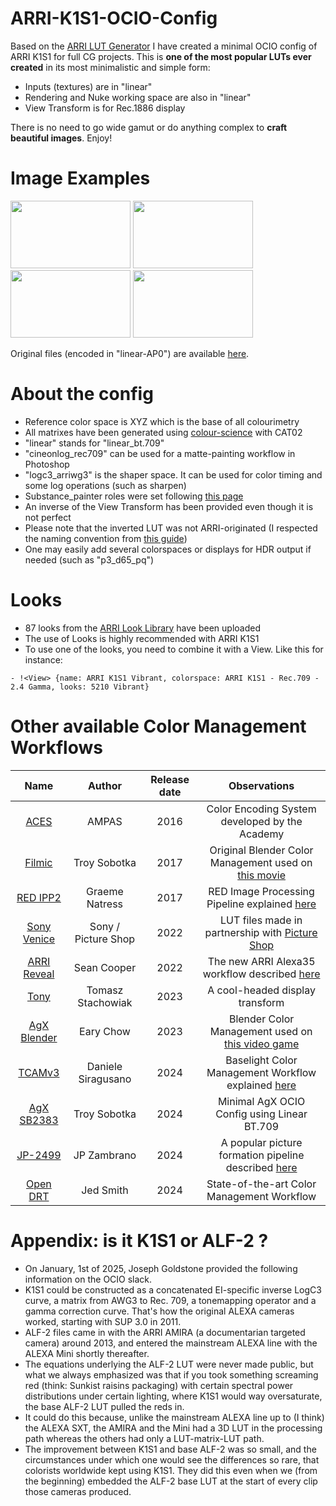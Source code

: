 # ARRI-K1S1-OCIO-Config
Based on the [ARRI LUT Generator](https://www.arri.com/en/learn-help/learn-help-camera-system/tools/lut-generator) I have created a minimal OCIO config of ARRI K1S1 for full CG projects. This is **one of the most popular LUTs ever created** in its most minimalistic and simple form:
* Inputs (textures) are in "linear"
* Rendering and Nuke working space are also in "linear"
* View Transform is for Rec.1886 display

There is no need to go wide gamut or do anything complex to **craft beautiful images**. Enjoy!

# Image Examples
<p>
    <img ![hue_sweep_arri_k1s1] width="192" height="108" src="https://github.com/user-attachments/assets/1741b4eb-69ab-42e2-be09-8ac32bcaa175" >  
    <img ![photographic_scene_arri_k1s1] width="192" height="108" src="https://github.com/user-attachments/assets/f85f9295-e214-4e8d-bbe2-56ad82ad2ac2" >
    <img ![lego_sailors_arri_k1s1] width="192" height="108" src="https://github.com/user-attachments/assets/cbb38426-fe54-4e20-834e-edc880b35ccd" >
    <img ![louise_sun_arri_k1s1] width="192" height="108" src="https://github.com/user-attachments/assets/1a497e92-2e54-4fcc-9f1b-32d3bb036d67" >
</p>

Original files (encoded in "linear-AP0") are available [here](https://www.dropbox.com/scl/fo/fhzx0bcwcjylek1oz7kjc/ACGfmi0EHeufVOQPZLvvk7w?rlkey=53cp61955hbns8x46j6cf8k55&e=1&dl=0).

# About the config
* Reference color space is XYZ which is the base of all colourimetry
* All matrixes have been generated using [colour-science](https://www.colour-science.org/apps/) with CAT02
* "linear" stands for "linear_bt.709"
* "cineonlog_rec709" can be used for a matte-painting workflow in Photoshop
* "logc3_arriwg3" is the shaper space. It can be used for color timing and some log operations (such as sharpen)
* Substance_painter roles were set following [this page](https://mrlixm.github.io/blog/substance-painter-color-management/)
* An inverse of the View Transform has been provided even though it is not perfect
* Please note that the inverted LUT was not ARRI-originated (I respected the naming convention from [this guide](https://www.arri.com/resource/blob/294602/67ddc229fc77f6f27551fc2613302dfc/arri-lut-naming-convention-logc4-and-logc3-guideline-en-data.pdf))
* One may easily add several colorspaces or displays for HDR output if needed (such as "p3_d65_pq")

# Looks
* 87 looks from the [ARRI Look Library](https://www.arri.com/en/learn-help/learn-help-camera-system/tools/arri-look-library-app) have been uploaded
* The use of Looks is highly recommended with ARRI K1S1
* To use one of the looks, you need to combine it with a View. Like this for instance:

```- !<View> {name: ARRI K1S1 Vibrant, colorspace: ARRI K1S1 - Rec.709 - 2.4 Gamma, looks: 5210 Vibrant}```

# Other available Color Management Workflows
| Name                                                                                             | Author               | Release date |              Observations                             |
|:---:                                                                                             |         :---:        |      :---:   |                 :---:                                 |
| [ACES](https://github.com/AcademySoftwareFoundation/OpenColorIO-Config-ACES/releases)            | AMPAS                | 2016         | Color Encoding System developed by the Academy |
| [Filmic](https://github.com/sobotka/filmic-blender)                                              | Troy Sobotka         | 2017         | Original Blender Color Management used on [this movie](https://www.youtube.com/watch?v=uf3ALGKgpGU) |
| [RED IPP2](https://support.red.com/hc/en-us/articles/360041467533-RED-LUT-Downloads)             | Graeme Natress       | 2017         | RED Image Processing Pipeline explained [here](https://www.red.com/red-tech/image-processing-pipeline-ipp2) |
| [Sony Venice](https://sonycine.com/resources/luts/)                                              | Sony / Picture Shop  | 2022         | LUT files made in partnership with [Picture Shop](https://www.pictureshop.com/) |
| [ARRI Reveal](https://www.arri.com/en/learn-help/learn-help-camera-system/tools/lut-generator)   | Sean Cooper          | 2022         | The new ARRI Alexa35 workflow described [here](https://www.youtube.com/watch?v=s_RXjVeC_7s) |
| [Tony](https://github.com/h3r2tic/tony-mc-mapface)                                     | Tomasz Stachowiak    | 2023         | A cool-headed display transform |
| [AgX Blender](https://github.com/EaryChow/AgX)                                                   | Eary Chow            | 2023         | Blender Color Management used on [this video game](https://www.youtube.com/watch?v=mVjBRZqajYY) |
| [TCAMv3](https://www.filmlight.ltd.uk/support/customer-login/colourspaces/colourspaces.php)      | Daniele Siragusano   | 2024         | Baselight Color Management Workflow explained [here](https://youtu.be/DL4n6LErMbw?t=325) |
| [AgX SB2383](https://github.com/sobotka/SB2383-Configuration)                                    | Troy Sobotka         | 2024         | Minimal AgX OCIO Config using Linear BT.709 |
| [JP-2499](https://github.com/jedypod/JP2499)                                                     | JP Zambrano          | 2024         | A popular picture formation pipeline described [here](https://www.liftgammagain.com/forum/index.php?threads/2499-drt-an-alternative-picture-formation-pipeline.18639/) |
| [Open DRT](https://github.com/jedypod/open-display-transform)                                    | Jed Smith            | 2024         | State-of-the-art Color Management Workflow |

# Appendix: is it K1S1 or ALF-2 ?
* On January, 1st of 2025, Joseph Goldstone provided the following information on the OCIO slack.
* K1S1 could be constructed as a concatenated EI-specific inverse LogC3 curve, a matrix from AWG3 to Rec. 709, a tonemapping operator and a gamma correction curve. That's how the original ALEXA cameras worked, starting with SUP 3.0 in 2011.
* ALF-2 files came in with the ARRI AMIRA (a documentarian targeted camera) around 2013, and entered the mainstream ALEXA line with the ALEXA Mini shortly thereafter.
* The equations underlying the ALF-2 LUT were never made public, but what we always emphasized was that if you took something screaming red (think: Sunkist raisins packaging) with certain spectral power distributions under certain lighting, where K1S1 would way oversaturate, the base ALF-2 LUT pulled the reds in.
* It could do this because, unlike the mainstream ALEXA line up to (I think) the ALEXA SXT, the AMIRA and the Mini had a 3D LUT in the processing path whereas the others had only a LUT-matrix-LUT path.
* The improvement between K1S1 and base ALF-2 was so small, and the circumstances under which one would see the differences so rare, that colorists worldwide kept using K1S1. They did this even when we (from the beginning) embedded the ALF-2 base LUT at the start of every clip those cameras produced.
